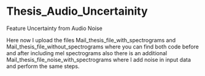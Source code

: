 # Thesis_Audio_Uncertainity
Feature Uncertainty from Audio Noise

Here now I upload the files Mail_thesis_file_with_spectrograms and Mail_thesis_file_without_spectrograms where you can find both code before and after including mel spectrograms also there is an additional Mail_thesis_file_noise_with_spectrograms where I add noise in input data and perform the same steps.
